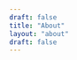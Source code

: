 ```yaml
---
draft: false
title: "About"
layout: "about"
draft: false
---
```


[comment]: # (the content of 'about' is defined in themes/blank/layouts/about.html exclusively)
